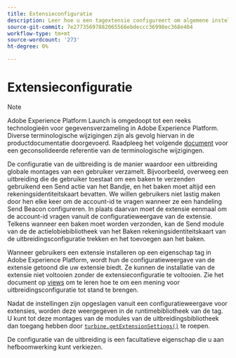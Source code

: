 ```yaml
---
title: Extensieconfiguratie
description: Leer hoe u een tagextensie configureert om algemene instellingen van een gebruiker te verzamelen in de gebruikersinterface voor gegevensverzameling van Adobe Experience Platform.
source-git-commit: 7e27735697882065566ebdeccc36998ec368e404
workflow-type: tm+mt
source-wordcount: '273'
ht-degree: 0%

---
```


# Extensieconfiguratie

>[!NOTE]
>
>Adobe Experience Platform Launch is omgedoopt tot een reeks technologieën voor gegevensverzameling in Adobe Experience Platform. Diverse terminologische wijzigingen zijn als gevolg hiervan in de productdocumentatie doorgevoerd. Raadpleeg het volgende [document](../term-updates.md) voor een geconsolideerde referentie van de terminologische wijzigingen.

De configuratie van de uitbreiding is de manier waardoor een uitbreiding globale montages van een gebruiker verzamelt. Bijvoorbeeld, overweeg een uitbreiding die de gebruiker toestaat om een baken te verzenden gebruikend een Send actie van het Bandje, en het baken moet altijd een rekeningsidentiteitskaart bevatten. We willen gebruikers niet lastig maken door hen elke keer om de account-id te vragen wanneer ze een handeling Send Beacon configureren. In plaats daarvan moet de extensie eenmaal om de account-id vragen vanuit de configuratieweergave van de extensie. Telkens wanneer een baken moet worden verzonden, kan de Send module van de de actielobiebibliotheek van het Baken rekeningsidentiteitskaart van de uitbreidingsconfiguratie trekken en het toevoegen aan het baken.

Wanneer gebruikers een extensie installeren op een eigenschap tag in Adobe Experience Platform, wordt hun de configuratieweergave van de extensie getoond die uw extensie biedt. Ze kunnen de installatie van de extensie niet voltooien zonder de extensieconfiguratie te voltooien. Zie het document op [views](./web/views.md) om te leren hoe te om een mening voor uitbreidingsconfiguratie tot stand te brengen.

Nadat de instellingen zijn opgeslagen vanuit een configuratieweergave voor extensies, worden deze weergegeven in de runtimebibliotheek van de tag. U kunt tot deze montages van de modules van de uitbreidingsbibliotheek dan toegang hebben door [`turbine.getExtensionSettings()`](./turbine.md#get-extension-settings) te roepen.

De configuratie van de uitbreiding is een facultatieve eigenschap die u aan hefboomwerking kunt verkiezen.
